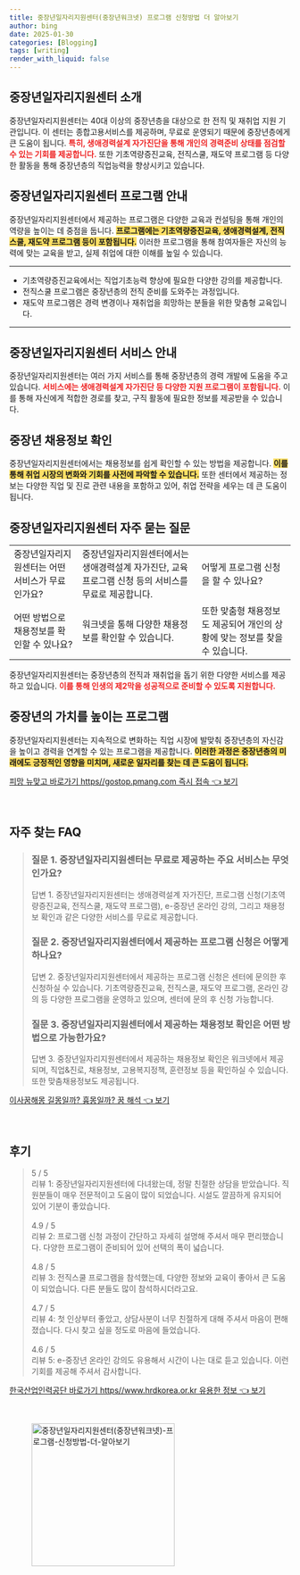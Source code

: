 ```yaml
---
title: 중장년일자리지원센터(중장년워크넷) 프로그램 신청방법 더 알아보기
author: bing
date: 2025-01-30
categories: [Blogging]
tags: [writing]
render_with_liquid: false
---
```



<h2 id='중장년일자리지원센터소개'>중장년일자리지원센터 소개</h2>

<p>중장년일자리지원센터는 40대 이상의 중장년층을 대상으로 한 전직 및 재취업 지원 기관입니다. 이 센터는 종합고용서비스를 제공하며, 무료로 운영되기 때문에 중장년층에게 큰 도움이 됩니다. <b><span style="color: #ee2323;">특히, 생애경력설계 자가진단을 통해 개인의 경력준비 상태를 점검할 수 있는 기회를 제공합니다.</span></b> 또한 기초역량증진교육, 전직스쿨, 재도약 프로그램 등 다양한 활동을 통해 중장년층의 직업능력을 향상시키고 있습니다.</p>

<h2 id='프로그램안내'>중장년일자리지원센터 프로그램 안내</h2>

<p>중장년일자리지원센터에서 제공하는 프로그램은 다양한 교육과 컨설팅을 통해 개인의 역량을 높이는 데 중점을 둡니다. <b><span style="background-color: #ffe066;">프로그램에는 기초역량증진교육, 생애경력설계, 전직스쿨, 재도약 프로그램 등이 포함됩니다.</span></b> 이러한 프로그램을 통해 참여자들은 자신의 능력에 맞는 교육을 받고, 실제 취업에 대한 이해를 높일 수 있습니다.</p>

<hr />

<ul>
    <li>기초역량증진교육에서는 직업기초능력 향상에 필요한 다양한 강의를 제공합니다.</li>
    <li>전직스쿨 프로그램은 중장년층의 전직 준비를 도와주는 과정입니다.</li>
    <li>재도약 프로그램은 경력 변경이나 재취업을 희망하는 분들을 위한 맞춤형 교육입니다.</li>
</ul>

<hr />

<h2 id='서비스안내'>중장년일자리지원센터 서비스 안내</h2>

<p>중장년일자리지원센터는 여러 가지 서비스를 통해 중장년층의 경력 개발에 도움을 주고 있습니다. <b><span style="color: #ee2323;">서비스에는 생애경력설계 자가진단 등 다양한 지원 프로그램이 포함됩니다.</span></b> 이를 통해 자신에게 적합한 경로를 찾고, 구직 활동에 필요한 정보를 제공받을 수 있습니다.</p>

<h2 id='채용정보'>중장년 채용정보 확인</h2>

<p>중장년일자리지원센터에서는 채용정보를 쉽게 확인할 수 있는 방법을 제공합니다. <b><span style="background-color: #ffe066;">이를 통해 취업 시장의 변화와 기회를 사전에 파악할 수 있습니다.</span></b> 또한 센터에서 제공하는 정보는 다양한 직업 및 진로 관련 내용을 포함하고 있어, 취업 전략을 세우는 데 큰 도움이 됩니다.</p>

<h2 id='자주묻는질문'>중장년일자리지원센터 자주 묻는 질문</h2>

<table>
    <tr>
        <td>중장년일자리지원센터는 어떤 서비스가 무료인가요?</td>
        <td>중장년일자리지원센터에서는 생애경력설계 자가진단, 교육 프로그램 신청 등의 서비스를 무료로 제공합니다.</td>
        <td>어떻게 프로그램 신청을 할 수 있나요?</td>
    </tr>
    <tr>
        <td>어떤 방법으로 채용정보를 확인할 수 있나요?</td>
        <td>워크넷을 통해 다양한 채용정보를 확인할 수 있습니다.</td>
        <td>또한 맞춤형 채용정보도 제공되어 개인의 상황에 맞는 정보를 찾을 수 있습니다.</td>
    </tr>
</table>

<p>중장년일자리지원센터는 중장년층의 전직과 재취업을 돕기 위한 다양한 서비스를 제공하고 있습니다. <b><span style="color: #ee2323;">이를 통해 인생의 제2막을 성공적으로 준비할 수 있도록 지원합니다.</span></b></p>

<h2 id='중장년의가치'>중장년의 가치를 높이는 프로그램</h2>

<p>중장년일자리지원센터는 지속적으로 변화하는 직업 시장에 발맞춰 중장년층의 자신감을 높이고 경력을 연계할 수 있는 프로그램을 제공합니다. <b><span style="background-color: #ffe066;">이러한 과정은 중장년층의 미래에도 긍정적인 영향을 미치며, 새로운 일자리를 찾는 데 큰 도움이 됩니다.</span></b></p>


<p><a class="click-button" title="피망 뉴맞고 바로가기 https//gostop.pmang.com 즉시 접속" href="https://blackassets.github.io/posts/%ED%94%BC%EB%A7%9D-%EB%89%B4%EB%A7%9E%EA%B3%A0-%EB%B0%94%EB%A1%9C%EA%B0%80%EA%B8%B0-httpsgostop.pmang.com-%EC%A6%89%EC%8B%9C-%EC%A0%91%EC%86%8D/" rel="dofollow">피망 뉴맞고 바로가기 https//gostop.pmang.com 즉시 접속 👈 보기</a></p><br>
<h2 id='자주_찾는_FAQ'>자주 찾는 FAQ</h2>
<div itemscope="" itemtype="https://schema.org/FAQPage"> 
<blockquote> 
<div itemscope="" itemprop="mainEntity" itemtype="https://schema.org/Question"> 
<h3 itemprop="name">질문 1. 중장년일자리지원센터는 무료로 제공하는 주요 서비스는 무엇인가요?</h3> 
<div itemscope="" itemprop="acceptedAnswer" itemtype="https://schema.org/Answer"> 
<span itemprop="text"> 
<p>답변 1. 중장년일자리지원센터는 생애경력설계 자가진단, 프로그램 신청(기초역량증진교육, 전직스쿨, 재도약 프로그램), e-중장년 온라인 강의, 그리고 채용정보 확인과 같은 다양한 서비스를 무료로 제공합니다.</p> 
</span> 
</div> 
</div> 

<div itemscope="" itemprop="mainEntity" itemtype="https://schema.org/Question"> 
<h3 itemprop="name">질문 2. 중장년일자리지원센터에서 제공하는 프로그램 신청은 어떻게 하나요?</h3> 
<div itemscope="" itemprop="acceptedAnswer" itemtype="https://schema.org/Answer"> 
<span itemprop="text"> 
<p>답변 2. 중장년일자리지원센터에서 제공하는 프로그램 신청은 센터에 문의한 후 신청하실 수 있습니다. 기초역량증진교육, 전직스쿨, 재도약 프로그램, 온라인 강의 등 다양한 프로그램을 운영하고 있으며, 센터에 문의 후 신청 가능합니다.</p> 
</span> 
</div> 
</div> 

<div itemscope="" itemprop="mainEntity" itemtype="https://schema.org/Question"> 
<h3 itemprop="name">질문 3. 중장년일자리지원센터에서 제공하는 채용정보 확인은 어떤 방법으로 가능한가요?</h3> 
<div itemscope="" itemprop="acceptedAnswer" itemtype="https://schema.org/Answer"> 
<span itemprop="text"> 
<p>답변 3. 중장년일자리지원센터에서 제공하는 채용정보 확인은 워크넷에서 제공되며, 직업&진로, 채용정보, 고용복지정책, 훈련정보 등을 확인하실 수 있습니다. 또한 맞춤채용정보도 제공됩니다.</p> 
</span> 
</div> 
</div> 
</blockquote> 
</div>
<p><a class="click-button" title="이사꿈해몽 길몽일까? 흉몽일까? 꿈 해석" href="https://blackassets.github.io/posts/%EC%9D%B4%EC%82%AC%EA%BF%88%ED%95%B4%EB%AA%BD-%EA%B8%B8%EB%AA%BD%EC%9D%BC%EA%B9%8C-%ED%9D%89%EB%AA%BD%EC%9D%BC%EA%B9%8C-%EA%BF%88-%ED%95%B4%EC%84%9D/" rel="dofollow">이사꿈해몽 길몽일까? 흉몽일까? 꿈 해석 👈 보기</a></p><br>
<h2 id='후기'>후기</h2>
<div itemscope itemtype="https://schema.org/Product">
  <blockquote>
  <div itemprop="review" itemscope itemtype="https://schema.org/Review">
      <div itemprop="reviewRating" itemscope itemtype="https://schema.org/Rating"> <span itemprop="ratingValue">5</span> / <span itemprop="bestRating">5</span> </div>
      <span itemprop="reviewBody">리뷰 1: 중장년일자리지원센터에 다녀왔는데, 정말 친절한 상담을 받았습니다. 직원분들이 매우 전문적이고 도움이 많이 되었습니다. 시설도 깔끔하게 유지되어 있어 기분이 좋았습니다.</span>
  </div>
  <br>
  <div itemprop="review" itemscope itemtype="https://schema.org/Review">
      <div itemprop="reviewRating" itemscope itemtype="https://schema.org/Rating"> <span itemprop="ratingValue">4.9</span> / <span itemprop="bestRating">5</span> </div>
      <span itemprop="reviewBody">리뷰 2: 프로그램 신청 과정이 간단하고 자세히 설명해 주셔서 매우 편리했습니다. 다양한 프로그램이 준비되어 있어 선택의 폭이 넓습니다.</span>
  </div>
  <br>
  <div itemprop="review" itemscope itemtype="https://schema.org/Review">
      <div itemprop="reviewRating" itemscope itemtype="https://schema.org/Rating"> <span itemprop="ratingValue">4.8</span> / <span itemprop="bestRating">5</span> </div>
      <span itemprop="reviewBody">리뷰 3: 전직스쿨 프로그램을 참석했는데, 다양한 정보와 교육이 좋아서 큰 도움이 되었습니다. 다른 분들도 많이 참석하시더라고요.</span>
  </div>
  <br>
  <div itemprop="review" itemscope itemtype="https://schema.org/Review">
      <div itemprop="reviewRating" itemscope itemtype="https://schema.org/Rating"> <span itemprop="ratingValue">4.7</span> / <span itemprop="bestRating">5</span> </div>
      <span itemprop="reviewBody">리뷰 4: 첫 인상부터 좋았고, 상담사분이 너무 친절하게 대해 주셔서 마음이 편해졌습니다. 다시 찾고 싶을 정도로 마음에 들었습니다.</span>
  </div>
  <br>
  <div itemprop="review" itemscope itemtype="https://schema.org/Review">
      <div itemprop="reviewRating" itemscope itemtype="https://schema.org/Rating"> <span itemprop="ratingValue">4.6</span> / <span itemprop="bestRating">5</span> </div>
      <span itemprop="reviewBody">리뷰 5: e-중장년 온라인 강의도 유용해서 시간이 나는 대로 듣고 있습니다. 이런 기회를 제공해 주셔서 감사합니다.</span>
  </div>
  </blockquote>
</div>
<p><a class="click-button" title="한국산업인력공단 바로가기 https//www.hrdkorea.or.kr 유용한 정보" href="https://blackassets.github.io/posts/%ED%95%9C%EA%B5%AD%EC%82%B0%EC%97%85%EC%9D%B8%EB%A0%A5%EA%B3%B5%EB%8B%A8-%EB%B0%94%EB%A1%9C%EA%B0%80%EA%B8%B0-httpswww.hrdkorea.or.kr-%EC%9C%A0%EC%9A%A9%ED%95%9C-%EC%A0%95%EB%B3%B4/" rel="dofollow">한국산업인력공단 바로가기 https//www.hrdkorea.or.kr 유용한 정보 👈 보기</a></p><br>
<figure class="image"><img src="https://blackassets.github.io/assets/img/thumbnail/중장년일자리지원센터(중장년워크넷)-프로그램-신청방법-더-알아보기.webp" alt="중장년일자리지원센터(중장년워크넷)-프로그램-신청방법-더-알아보기" width="256" height="256"></figure>